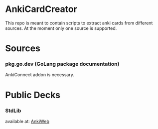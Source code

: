 # AnkiCardCreator

This repo is meant to contain scripts to extract anki cards from different sources. At the moment only one source is supported.

# Sources

### pkg.go.dev (GoLang package documentation)
AnkiConnect addon is necessary.


# Public Decks

### StdLib 
available at: [AnkiWeb](https://ankiweb.net/shared/info/1050662530)

